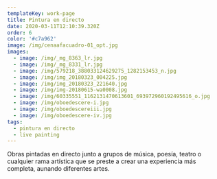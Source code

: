 ```yaml
---
templateKey: work-page
title: Pintura en directo
date: 2020-03-11T12:10:39.320Z
order: 6
color: '#c7a962'
image: /img/cenaafacuadro-01_opt.jpg
images:
  - image: /img/_mg_8363_lr.jpg
  - image: /img/_mg_8331_lr.jpg
  - image: /img/579218_388033124629275_1282153453_n.jpg
  - image: /img/img_20180323_004225.jpg
  - image: /img/img_20180323_221640.jpg
  - image: /img/img-20180615-wa0008.jpg
  - image: /img/60335551_1162131470613601_693972960192495616_o.jpg
  - image: /img/oboedescere-i.jpg
  - image: /img/oboedescereiii.jpg
  - image: /img/oboedescere-iv.jpg
tags:
  - pintura en directo
  - live painting
---
```

Obras pintadas en directo junto a grupos de música, poesía, teatro o cualquier rama artística que se preste a crear una experiencia más completa, aunando diferentes artes.
